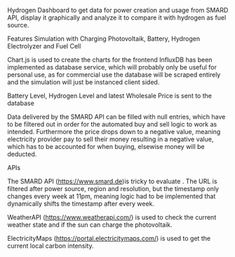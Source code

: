 Hydrogen Dashboard to get data for power creation and usage from SMARD API, display it graphically and analyze it to compare it with hydrogen as fuel source.

Features Simulation with Charging Photovoltaik, Battery, Hydrogen Electrolyzer and Fuel Cell



Chart.js is used to create the charts for the frontend
InfluxDB has been implemented as database service, which will probably only be useful for personal use, as for commercial use the database will be scraped entirely and the simulation will just be instanced client sided.


Battery Level, Hydrogen Level and latest Wholesale Price is sent to the database 

Data delivered by the SMARD API can be filled with null entries, which have to be filtered out in order for the automated buy and sell logic to work as intended. Furthermore the price drops down to a negative value, meaning electricity provider pay to sell their money resulting in a negative value, which has to be accounted for when buying, elsewise money will be deducted.



APIs

The SMARD API (https://www.smard.de)is tricky to evaluate . The URL is filtered after power source, region and resolution, but the timestamp only changes every week at 11pm, meaning logic had to be implemented that dynamically shifts the timestamp after every week.

WeatherAPI (https://www.weatherapi.com/) is used to check the current weather state and if the sun can charge the photovoltaik.

ElectricityMaps (https://portal.electricitymaps.com/) is used to get the current local carbon intensity.
